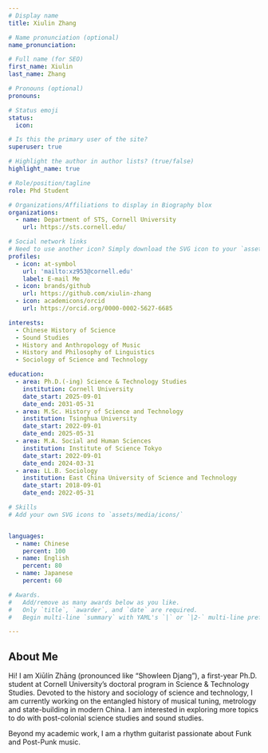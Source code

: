 ```yaml
---
# Display name
title: Xiulin Zhang

# Name pronunciation (optional)
name_pronunciation:

# Full name (for SEO)
first_name: Xiulin
last_name: Zhang

# Pronouns (optional)
pronouns: 

# Status emoji
status:
  icon: 

# Is this the primary user of the site?
superuser: true

# Highlight the author in author lists? (true/false)
highlight_name: true

# Role/position/tagline
role: Phd Student

# Organizations/Affiliations to display in Biography blox
organizations:
  - name: Department of STS, Cornell University
    url: https://sts.cornell.edu/

# Social network links
# Need to use another icon? Simply download the SVG icon to your `assets/media/icons/` folder.
profiles:
  - icon: at-symbol
    url: 'mailto:xz953@cornell.edu'
    label: E-mail Me
  - icon: brands/github
    url: https://github.com/xiulin-zhang
  - icon: academicons/orcid
    url: https://orcid.org/0000-0002-5627-6685

interests:
  - Chinese History of Science
  - Sound Studies
  - History and Anthropology of Music
  - History and Philosophy of Linguistics
  - Sociology of Science and Technology

education:
  - area: Ph.D.(-ing) Science & Technology Studies
    institution: Cornell University
    date_start: 2025-09-01
    date_end: 2031-05-31
  - area: M.Sc. History of Science and Technology
    institution: Tsinghua University
    date_start: 2022-09-01
    date_end: 2025-05-31
  - area: M.A. Social and Human Sciences
    institution: Institute of Science Tokyo
    date_start: 2022-09-01
    date_end: 2024-03-31
  - area: LL.B. Sociology
    institution: East China University of Science and Technology
    date_start: 2018-09-01
    date_end: 2022-05-31

# Skills
# Add your own SVG icons to `assets/media/icons/`


languages:
  - name: Chinese
    percent: 100
  - name: English
    percent: 80
  - name: Japanese
    percent: 60

# Awards.
#   Add/remove as many awards below as you like.
#   Only `title`, `awarder`, and `date` are required.
#   Begin multi-line `summary` with YAML's `|` or `|2-` multi-line prefix and indent 2 spaces below.

---
```


## About Me

Hi! I am Xiūlín Zhāng (pronounced like “Showleen Djang”), a first-year Ph.D. student at Cornell University’s doctoral program in Science & Technology Studies. Devoted to the history and sociology of science and technology, I am currently working on the entangled history of musical tuning, metrology and state-building in modern China. I am interested in exploring more topics to do with post-colonial science studies and sound studies.

Beyond my academic work, I am a rhythm guitarist passionate about Funk and Post-Punk music.